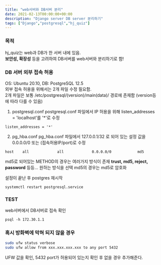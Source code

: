 ```yaml
---
title: "web서버와 DB서버 분리"
date: 2021-02-13T00:00:00+00:00
description: "Django server DB server 분리하기"
tags: ["Django","postgresql","hj_quiz"]
---
```


### **목적**
hj_quiz는 web과 DB가 한 서버 내에 있음.  
**보안성, 확장성** 등을 고려하여 DB서버를 web서버와 분리하기로 함! 

### **DB 서버 외부 접속 허용**
OS: Ubuntu 20.10, DB: PostgreSQL 12.5  
외부 접속 허용을 위해서는 2개 파일 수정 필요함.  
2개 파일은 보통 /etc/postgresql/(version)/main(data)/ 경로에 존재함 (version등에 따라 다를 수 있음)  

1. postgresql.conf
postgresql.conf 파일에서 IP 허용을 위해 listen_addresses = 'localhost'를 '*'로 수정
```console
listen_addresses = '*'
```
2. pg_hba.conf 
pg_hba.conf 파일에서 127.0.0.1/32 로 되어 있는 설정 값을 0.0.0.0/0 또는 (접속허용IP/port)로 수정
```console
host    all             all             0.0.0.0/0            md5
```
md5로 되어있는 METHOD의 경우는 여러가지 방식이 존재 **trust, md5, reject, password** 등등... 원하는 방식을 선택
md5의 경우는 md5로 암호화

설정이 끝난 후 postgres 재시작
```console
systemctl restart postgresql.service
```

### **TEST**  
web서버에서 DB서버로 접속 확인
```console
psql -h 172.30.1.1
```

### **혹시 방화벽에 막혀 되지 않을 경우**

```bash
sudo ufw status verbose
sudo ufw allow from xxx.xxx.xxx.xxx to any port 5432
```
UFW 값을 확인, 5432 port가 허용되어 있는지 확인 후 없을 경우 추가해준다.


